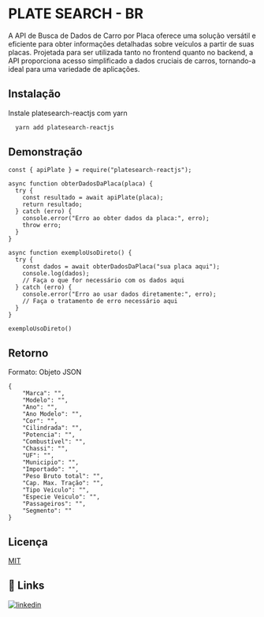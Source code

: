 
# PLATE SEARCH - BR

A API de Busca de Dados de Carro por Placa oferece uma solução versátil e eficiente para obter informações detalhadas sobre veículos a partir de suas placas. Projetada para ser utilizada tanto no frontend quanto no backend, a API proporciona acesso simplificado a dados cruciais de carros, tornando-a ideal para uma variedade de aplicações.


## Instalação

Instale platesearch-reactjs com yarn

```bash
  yarn add platesearch-reactjs
```
## Demonstração

```
const { apiPlate } = require("platesearch-reactjs");

async function obterDadosDaPlaca(placa) {
  try {
    const resultado = await apiPlate(placa);
    return resultado;
  } catch (erro) {
    console.error("Erro ao obter dados da placa:", erro);
    throw erro;
  }
}

async function exemploUsoDireto() {
  try {
    const dados = await obterDadosDaPlaca("sua placa aqui");
    console.log(dados);
    // Faça o que for necessário com os dados aqui
  } catch (erro) {
    console.error("Erro ao usar dados diretamente:", erro);
    // Faça o tratamento de erro necessário aqui
  }
}

exemploUsoDireto()
```
## Retorno

Formato: Objeto JSON

    {
        "Marca": "",
        "Modelo": "",
        "Ano": "",
        "Ano Modelo": "",
        "Cor": "",
        "Cilindrada": "",
        "Potencia": "",
        "Combustível": "",
        "Chassi": "",
        "UF": "",
        "Municipio": "",
        "Importado": "",
        "Peso Bruto total": "",
        "Cap. Max. Tração": "",
        "Tipo Veiculo": "",
        "Especie Veiculo": "",
        "Passageiros": "",
        "Segmento": ""
    }

## Licença

[MIT](https://choosealicense.com/licenses/mit/)


## 🔗 Links
[![linkedin](https://img.shields.io/badge/linkedin-0A66C2?style=for-the-badge&logo=linkedin&logoColor=white)](http://linkedin.com/in/jamesstos/)

